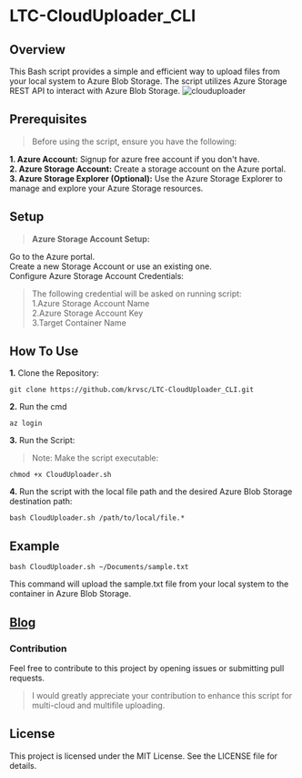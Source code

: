 # LTC-CloudUploader_CLI



## Overview

This Bash script provides a simple and efficient way to upload files from your local system to Azure Blob Storage. The script utilizes Azure Storage REST API to interact with Azure Blob Storage.
![clouduploader](https://github.com/user-attachments/assets/e1065aad-2b6e-40b1-98b1-fc0c7e1fb0d6)


## Prerequisites

>Before using the script, ensure you have the following:

**1. Azure Account:** Signup for azure free account if you don't have.<br>
**2. Azure Storage Account:** Create a storage account on the Azure portal. <br>
**3. Azure Storage Explorer (Optional):** Use the Azure Storage Explorer to manage and explore your Azure Storage resources.

## Setup

>**Azure Storage Account Setup:**

Go to the Azure portal. <br>
Create a new Storage Account or use an existing one.<br>
Configure Azure Storage Account Credentials:
> The following credential will be asked on running script: <br>
>1.Azure Storage Account Name <br>
>2.Azure Storage Account Key <br>
>3.Target Container Name <br>

## **How To Use**
**1.** Clone the Repository:<br>
``` 
git clone https://github.com/krvsc/LTC-CloudUploader_CLI.git
```

**2.** Run the cmd 
```
az login
```

**3.** Run the Script:

>Note: Make the script executable:
```
chmod +x CloudUploader.sh
```

**4.** Run the script with the local file path and the desired Azure Blob Storage destination path:
```
bash CloudUploader.sh /path/to/local/file.*
```

## Example

```
bash CloudUploader.sh ~/Documents/sample.txt 
```
This command will upload the sample.txt file from your local system to the container in Azure Blob Storage.

## [Blog](https://blogs.vijaysingh.cloud/project-streamlining-file-uploads-to-azure-blob-storage-with-ltc-clouduploadercli)
### Contribution

Feel free to contribute to this project by opening issues or submitting pull requests. <br>

>I would greatly appreciate your contribution to enhance this script for multi-cloud and multifile uploading.

## License
This project is licensed under the MIT License. See the LICENSE file for details.
